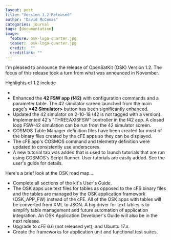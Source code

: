 ```yaml
---
layout: post
title: "Version 1.2 Released"
author: "David McComas"
categories: journal
tags: [documentation]
image:
  feature: osk-logo-quarter.jpg
  teaser:  osk-logo-quarter.jpg
  credit:  ""
  creditlink: ""
---
```


I'm pleased to announce the release of OpenSatKit (OSK) Version 1.2. The focus of this release took a turn
from what was announced in November. 

Highlights of 1.2 include 

<ul>
  <li></li>
  <li>Enhanced the <b>42 FSW app (f42)</b> with configuration commands and a parameter table. The 42 simulator screen launched from the main page's <b><42 Simulator></b> button has been significantly enhanced.</li>
  <li>Updated the 42 simulator on 2-10-18 (42 is not tagged with a version). Implemented 42's "THREEAXISFSW" controller in the f42 app. A closed loop FSW-42 simulation can be run from the 42 simulator screen.</li>
  <li>COSMOS Table Manager definition files have been created for most of the binary files created by the cFE apps so they can be displayed.</li>
  <li>The cFE app's COSMOS command and telemetry definition were updated to consistently use underscores.</li>
  <li>A new tutorial tab was added that is used to launch tutorials that are run using COSMOS's Script Runner. User tutorials are easily added. See the user's guide for details.</li>
</ul>

Here's a brief look at the OSK road map...

<ul>
  <li> Complete all sections of the kit's User's Guide.</li>
  <li> The OSK apps use text files for tables as opposed to the cFS binary files and the tables are managed by the OSK application framework (OSK_APP_FW) instead of the cFE. All of the OSK apps with tables will be converted from XML to JSON. A big driver for text tables is to simplify table management and future automation of application integration. An OSK Application Developer's Guide will also be in the next release.</li>
  <li> Upgrade to cFE 6.6 (not released yet), and Ubuntu 17.x.</li>
  <li> Create the frameworks for application unit and functional test suites.</li>
</ul>


